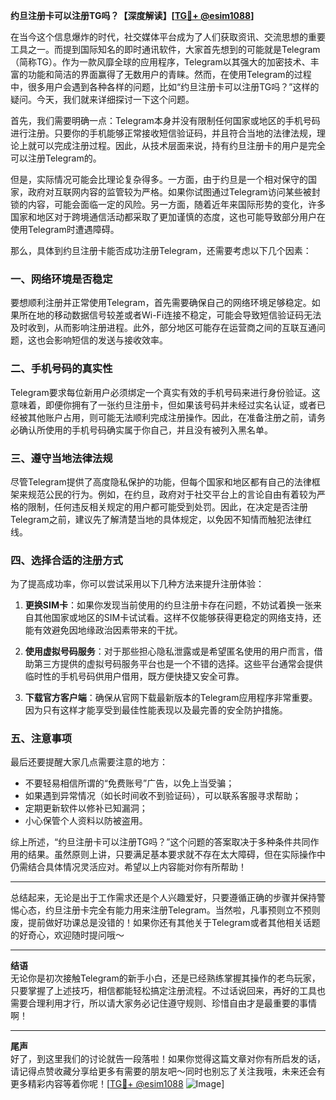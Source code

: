 **约旦注册卡可以注册TG吗？【深度解读】[[TG💪+ @esim1088](https://t.me/s/esim1088)]**

在当今这个信息爆炸的时代，社交媒体平台成为了人们获取资讯、交流思想的重要工具之一。而提到国际知名的即时通讯软件，大家首先想到的可能就是Telegram（简称TG）。作为一款风靡全球的应用程序，Telegram以其强大的加密技术、丰富的功能和简洁的界面赢得了无数用户的青睐。然而，在使用Telegram的过程中，很多用户会遇到各种各样的问题，比如“约旦注册卡可以注册TG吗？”这样的疑问。今天，我们就来详细探讨一下这个问题。

首先，我们需要明确一点：Telegram本身并没有限制任何国家或地区的手机号码进行注册。只要你的手机能够正常接收短信验证码，并且符合当地的法律法规，理论上就可以完成注册过程。因此，从技术层面来说，持有约旦注册卡的用户是完全可以注册Telegram的。

但是，实际情况可能会比理论复杂得多。一方面，由于约旦是一个相对保守的国家，政府对互联网内容的监管较为严格。如果你试图通过Telegram访问某些被封锁的内容，可能会面临一定的风险。另一方面，随着近年来国际形势的变化，许多国家和地区对于跨境通信活动都采取了更加谨慎的态度，这也可能导致部分用户在使用Telegram时遭遇障碍。

那么，具体到约旦注册卡能否成功注册Telegram，还需要考虑以下几个因素：

### 一、网络环境是否稳定

要想顺利注册并正常使用Telegram，首先需要确保自己的网络环境足够稳定。如果所在地的移动数据信号较差或者Wi-Fi连接不稳定，可能会导致短信验证码无法及时收到，从而影响注册进程。此外，部分地区可能存在运营商之间的互联互通问题，这也会影响短信的发送与接收效率。

### 二、手机号码的真实性

Telegram要求每位新用户必须绑定一个真实有效的手机号码来进行身份验证。这意味着，即便你拥有了一张约旦注册卡，但如果该号码并未经过实名认证，或者已经被其他账户占用，则可能无法顺利完成注册操作。因此，在准备注册之前，请务必确认所使用的手机号码确实属于你自己，并且没有被列入黑名单。

### 三、遵守当地法律法规

尽管Telegram提供了高度隐私保护的功能，但每个国家和地区都有自己的法律框架来规范公民的行为。例如，在约旦，政府对于社交平台上的言论自由有着较为严格的限制，任何违反相关规定的用户都可能受到处罚。因此，在决定是否注册Telegram之前，建议先了解清楚当地的具体规定，以免因不知情而触犯法律红线。

### 四、选择合适的注册方式

为了提高成功率，你可以尝试采用以下几种方法来提升注册体验：

1. **更换SIM卡**：如果你发现当前使用的约旦注册卡存在问题，不妨试着换一张来自其他国家或地区的SIM卡试试看。这样不仅能够获得更稳定的网络支持，还能有效避免因地缘政治因素带来的干扰。
   
2. **使用虚拟号码服务**：对于那些担心隐私泄露或是希望匿名使用的用户而言，借助第三方提供的虚拟号码服务平台也是一个不错的选择。这些平台通常会提供临时性的手机号码供用户借用，既方便快捷又安全可靠。

3. **下载官方客户端**：确保从官网下载最新版本的Telegram应用程序非常重要。因为只有这样才能享受到最佳性能表现以及最完善的安全防护措施。

### 五、注意事项

最后还要提醒大家几点需要注意的地方：
- 不要轻易相信所谓的“免费账号”广告，以免上当受骗；
- 如果遇到异常情况（如长时间收不到验证码），可以联系客服寻求帮助；
- 定期更新软件以修补已知漏洞；
- 小心保管个人资料以防被盗用。

综上所述，“约旦注册卡可以注册TG吗？”这个问题的答案取决于多种条件共同作用的结果。虽然原则上讲，只要满足基本要求就不存在太大障碍，但在实际操作中仍需结合具体情况灵活应对。希望以上内容能对你有所帮助！

---

总结起来，无论是出于工作需求还是个人兴趣爱好，只要遵循正确的步骤并保持警惕心态，约旦注册卡完全有能力用来注册Telegram。当然啦，凡事预则立不预则废，提前做好功课总是没错的！如果你还有其他关于Telegram或者其他相关话题的好奇心，欢迎随时提问哦～

---

**结语**  
无论你是初次接触Telegram的新手小白，还是已经熟练掌握其操作的老鸟玩家，只要掌握了上述技巧，相信都能轻松搞定注册流程。不过话说回来，再好的工具也需要合理利用才行，所以请大家务必记住遵守规则、珍惜自由才是最重要的事情啊！

---

**尾声**  
好了，到这里我们的讨论就告一段落啦！如果你觉得这篇文章对你有所启发的话，请记得点赞收藏分享给更多有需要的朋友吧～同时也别忘了关注我哦，未来还会有更多精彩内容等着你呢！[[TG💪+ @esim1088](https://t.me/s/esim1088) ![Image](https://i.postimg.cc/4NQfJmqS/Snipaste-2025-05-13-00-14-12.png)]